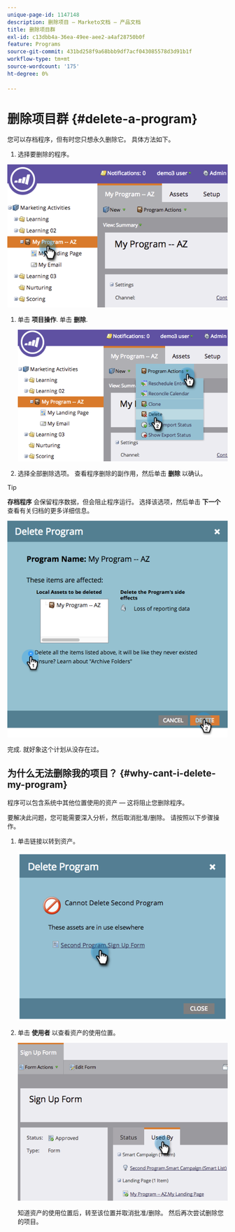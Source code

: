```yaml
---
unique-page-id: 1147148
description: 删除项目 — Marketo文档 — 产品文档
title: 删除项目群
exl-id: c13dbb4a-36ea-49ee-aee2-a4af28750b0f
feature: Programs
source-git-commit: 431bd258f9a68bbb9df7acf043085578d3d91b1f
workflow-type: tm+mt
source-wordcount: '175'
ht-degree: 0%

---
```


# 删除项目群 {#delete-a-program}

您可以存档程序，但有时您只想永久删除它。 具体方法如下。

1. 选择要删除的程序。

![](assets/image2014-9-23-15-3a40-3a57.png)

1. 单击 **项目操作**. 单击 **删除**.

   ![](assets/image2014-9-23-15-3a41-3a11.png)

1. 选择全部删除选项。 查看程序删除的副作用，然后单击 **删除** 以确认。

>[!TIP]
>
>**存档程序** 会保留程序数据，但会阻止程序运行。 选择该选项，然后单击 **下一个** 查看有关归档的更多详细信息。

![](assets/2017-05-05-15-04-15.png)

完成. 就好象这个计划从没存在过。

## 为什么无法删除我的项目？ {#why-cant-i-delete-my-program}

程序可以包含系统中其他位置使用的资产 — 这将阻止您删除程序。

要解决此问题，您可能需要深入分析，然后取消批准/删除。 请按照以下步骤操作。

1. 单击链接以转到资产。

   ![](assets/image2014-9-23-15-3a42-3a10.png)

1. 单击 **使用者** 以查看资产的使用位置。

   ![](assets/image2014-9-23-15-3a42-3a57.png)

   知道资产的使用位置后，转至该位置并取消批准/删除。 然后再次尝试删除您的项目。

